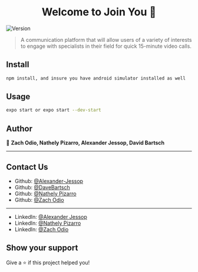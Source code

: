 <h1 align="center">Welcome to Join You 👋</h1>
<p>
  <img alt="Version" src="https://img.shields.io/badge/version-1.0.0-blue.svg?cacheSeconds=2592000" />
</p>

> A communication platform that will allow users of a variety of interests to engage with specialists in their field for quick 15-minute video calls.

## Install

```sh
npm install, and insure you have android simulator installed as well 
```

## Usage

```sh
expo start or expo start --dev-start
```

## Author

👤 **Zach Odio, Nathely Pizarro, Alexander Jessop, David Bartsch**
***
## Contact Us
* Github: [@Alexander-Jessop](https://github.com/Alexander-Jessop)
* Github: [@DaveBartsch](https://github.com/DaveBartsch)
* Github: [@Nathely Pizarro](https://github.com/napizar8)
* Github: [@Zach Odio](https://github.com/Odio9)
***
* LinkedIn: [@Alexander Jessop](https://www.linkedin.com/in/alexander-jessop/)
* LinkedIn: [@Nathely Pizarro](https://www.linkedin.com/in/nathalypizarro/)
* LinkedIn: [@Zach Odio](https://www.linkedin.com/in/zach-odio-383a3616/)

## Show your support

Give a ⭐️ if this project helped you!
